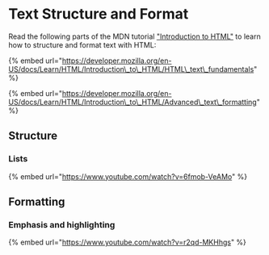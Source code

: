 # Text Structure and Format

Read the following parts of the MDN tutorial ["Introduction to HTML"](https://developer.mozilla.org/en-US/docs/Learn/HTML/Introduction_to_HTML) to learn how to structure and format text with HTML:

{% embed url="https://developer.mozilla.org/en-US/docs/Learn/HTML/Introduction\_to\_HTML/HTML\_text\_fundamentals" %}

{% embed url="https://developer.mozilla.org/en-US/docs/Learn/HTML/Introduction\_to\_HTML/Advanced\_text\_formatting" %}

## Structure

### Lists

{% embed url="https://www.youtube.com/watch?v=6fmob-VeAMo" %}

## Formatting

### Emphasis and highlighting

{% embed url="https://www.youtube.com/watch?v=r2qd-MKHhgs" %}

